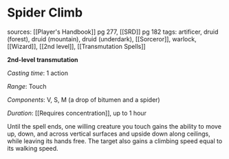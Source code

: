 # Spider Climb
sources: [[Player's Handbook]] pg 277, [[SRD]] pg 182
tags: artificer, druid (forest), druid (mountain), druid (underdark), [[Sorceror]], warlock, [[Wizard]], [[2nd level]], [[Transmutation Spells]]

**2nd-level transmutation**

*Casting time*: 1 action

*Range*: Touch

*Components*: V, S, M (a drop of bitumen and a spider)

*Duration*: [[Requires concentration]], up to 1 hour

Until the spell ends, one willing creature you touch gains the ability to move up, down, and across vertical surfaces and upside down along ceilings, while leaving its hands free. The target also gains a climbing speed equal to its walking speed.
